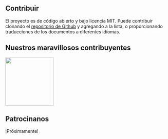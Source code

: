 ## Contribuir

El proyecto es de código abierto y bajo licencia MIT. Puede contribuir clonando el [repositorio de Github](https://github.com/CSumm/helpmepoc) y agregando a la lista, o proporcionando traducciones de los documentos a diferentes idiomas.

## Nuestros maravillosos contribuyentes

<a href="https://www.github.com/csumm"> <img width="150px" height="150px" src="../.vuepress/public/images/carlgithub.png"> </a>

## Patrocinanos

¡Próximamente!
